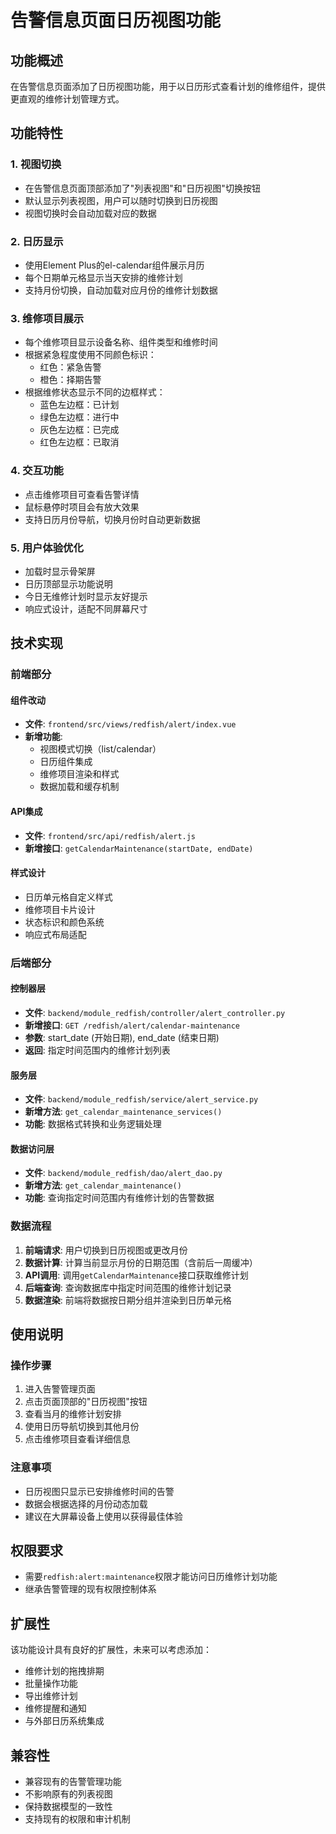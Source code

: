 # 告警信息页面日历视图功能

## 功能概述
在告警信息页面添加了日历视图功能，用于以日历形式查看计划的维修组件，提供更直观的维修计划管理方式。

## 功能特性

### 1. 视图切换
- 在告警信息页面顶部添加了"列表视图"和"日历视图"切换按钮
- 默认显示列表视图，用户可以随时切换到日历视图
- 视图切换时会自动加载对应的数据

### 2. 日历显示
- 使用Element Plus的el-calendar组件展示月历
- 每个日期单元格显示当天安排的维修计划
- 支持月份切换，自动加载对应月份的维修计划数据

### 3. 维修项目展示
- 每个维修项目显示设备名称、组件类型和维修时间
- 根据紧急程度使用不同颜色标识：
  - 红色：紧急告警
  - 橙色：择期告警
- 根据维修状态显示不同的边框样式：
  - 蓝色左边框：已计划
  - 绿色左边框：进行中
  - 灰色左边框：已完成
  - 红色左边框：已取消

### 4. 交互功能
- 点击维修项目可查看告警详情
- 鼠标悬停时项目会有放大效果
- 支持日历月份导航，切换月份时自动更新数据

### 5. 用户体验优化
- 加载时显示骨架屏
- 日历顶部显示功能说明
- 今日无维修计划时显示友好提示
- 响应式设计，适配不同屏幕尺寸

## 技术实现

### 前端部分

#### 组件改动
- **文件**: `frontend/src/views/redfish/alert/index.vue`
- **新增功能**:
  - 视图模式切换（list/calendar）
  - 日历组件集成
  - 维修项目渲染和样式
  - 数据加载和缓存机制

#### API集成
- **文件**: `frontend/src/api/redfish/alert.js`
- **新增接口**: `getCalendarMaintenance(startDate, endDate)`

#### 样式设计
- 日历单元格自定义样式
- 维修项目卡片设计
- 状态标识和颜色系统
- 响应式布局适配

### 后端部分

#### 控制器层
- **文件**: `backend/module_redfish/controller/alert_controller.py`
- **新增接口**: `GET /redfish/alert/calendar-maintenance`
- **参数**: start_date (开始日期), end_date (结束日期)
- **返回**: 指定时间范围内的维修计划列表

#### 服务层
- **文件**: `backend/module_redfish/service/alert_service.py`
- **新增方法**: `get_calendar_maintenance_services()`
- **功能**: 数据格式转换和业务逻辑处理

#### 数据访问层
- **文件**: `backend/module_redfish/dao/alert_dao.py`
- **新增方法**: `get_calendar_maintenance()`
- **功能**: 查询指定时间范围内有维修计划的告警数据

### 数据流程

1. **前端请求**: 用户切换到日历视图或更改月份
2. **数据计算**: 计算当前显示月份的日期范围（含前后一周缓冲）
3. **API调用**: 调用`getCalendarMaintenance`接口获取维修计划
4. **后端查询**: 查询数据库中指定时间范围的维修计划记录
5. **数据渲染**: 前端将数据按日期分组并渲染到日历单元格

## 使用说明

### 操作步骤
1. 进入告警管理页面
2. 点击页面顶部的"日历视图"按钮
3. 查看当月的维修计划安排
4. 使用日历导航切换到其他月份
5. 点击维修项目查看详细信息

### 注意事项
- 日历视图只显示已安排维修时间的告警
- 数据会根据选择的月份动态加载
- 建议在大屏幕设备上使用以获得最佳体验

## 权限要求
- 需要`redfish:alert:maintenance`权限才能访问日历维修计划功能
- 继承告警管理的现有权限控制体系

## 扩展性
该功能设计具有良好的扩展性，未来可以考虑添加：
- 维修计划的拖拽排期
- 批量操作功能
- 导出维修计划
- 维修提醒和通知
- 与外部日历系统集成

## 兼容性
- 兼容现有的告警管理功能
- 不影响原有的列表视图
- 保持数据模型的一致性
- 支持现有的权限和审计机制 